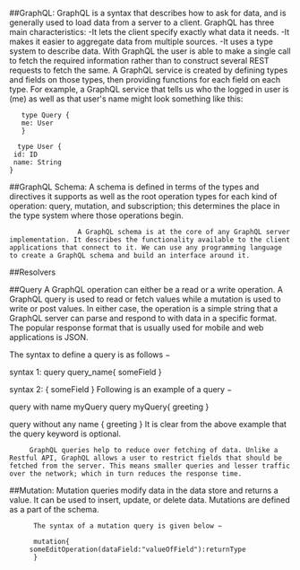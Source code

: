 ##GraphQL:
           GraphQL is a syntax that describes how to ask for data, and is generally used to load data from a server to a client. GraphQL has three main characteristics:
           -It lets the client specify exactly what data it needs.
           -It makes it easier to aggregate data from multiple sources.
           -It uses a type system to describe data.
           With GraphQL the user is able to make a single call to fetch the required information rather than to construct several REST requests to fetch the same.
            A GraphQL service is created by defining types and fields on those types, then providing functions for each field on each type. For example, a GraphQL service that tells us who the logged in user is (me) as well as that user's name might look something like this:

       type Query {
       me: User
       }

      type User {
     id: ID
     name: String
    }
    
##GraphQL Schema:
                     A schema is defined in terms of the types and directives it supports as well as the root operation types for each kind of operation: query, mutation, and subscription; this determines the place in the type system where those operations begin.
                     
                     A GraphQL schema is at the core of any GraphQL server implementation. It describes the functionality available to the client applications that connect to it. We can use any programming language to create a GraphQL schema and build an interface around it.


 ##Resolvers

    
##Query
             A GraphQL operation can either be a read or a write operation. A GraphQL query is used to read or fetch values while a mutation is used to write or post values. In either case, the operation is a simple string that a GraphQL server can parse and respond to with data in a specific format. The popular response format that is usually used for mobile and web applications is JSON.

The syntax to define a query is as follows −

syntax 1:
query query_name{ someField }

syntax 2:
{ someField }
Following is an example of a query −

query with name myQuery
query myQuery{
   greeting
}

 query without any name
{
   greeting
}
         It is clear from the above example that the query keyword is optional.

         GraphQL queries help to reduce over fetching of data. Unlike a Restful API, GraphQL allows a user to restrict fields that should be fetched from the server. This means smaller queries and lesser traffic over the network; which in turn reduces the response time.

##Mutation:
            Mutation queries modify data in the data store and returns a value. It can be used to insert, update, or delete data. Mutations are defined as a part of the schema.

          The syntax of a mutation query is given below −

          mutation{
         someEditOperation(dataField:"valueOfField"):returnType
          }